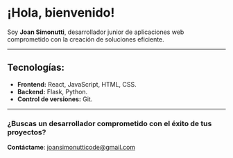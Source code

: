 # ¡Hola, bienvenido!
Soy **Joan Simonutti**, desarrollador junior de aplicaciones web comprometido con la creación de soluciones eficiente.

---

## Tecnologías:

- **Frontend:** React, JavaScript, HTML, CSS.
- **Backend:** Flask, Python.
- **Control de versiones:** Git.

---

### ¿Buscas un desarrollador comprometido con el éxito de tus proyectos? 
**Contáctame**: [joansimonutticode@gmail.com](mailto:joansimonutticode@gmail.com)

